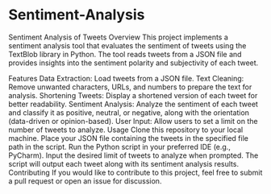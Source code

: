 # Sentiment-Analysis
Sentiment Analysis of Tweets
Overview
This project implements a sentiment analysis tool that evaluates the sentiment of tweets using the TextBlob library in Python. The tool reads tweets from a JSON file and provides insights into the sentiment polarity and subjectivity of each tweet.

Features
Data Extraction: Load tweets from a JSON file.
Text Cleaning: Remove unwanted characters, URLs, and numbers to prepare the text for analysis.
Shortening Tweets: Display a shortened version of each tweet for better readability.
Sentiment Analysis: Analyze the sentiment of each tweet and classify it as positive, neutral, or negative, along with the orientation (data-driven or opinion-based).
User Input: Allow users to set a limit on the number of tweets to analyze.
Usage
Clone this repository to your local machine.
Place your JSON file containing the tweets in the specified file path in the script.
Run the Python script in your preferred IDE (e.g., PyCharm).
Input the desired limit of tweets to analyze when prompted.
The script will output each tweet along with its sentiment analysis results.
Contributing
If you would like to contribute to this project, feel free to submit a pull request or open an issue for discussion.

